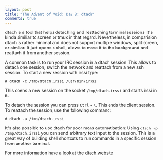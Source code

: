 ```yaml
---
layout: post
title: "The Advent of Void: Day 8: dtach"
comments: true
---
```


dtach is a tool that helps detaching and reattaching terminal sessions. It's
kinda similiar to screen or tmux in that regard. Nevertheless, in comparision
dtach is rather minimal and does not support multiple windows, split screen,
or similiar. It just opens a shell, allows to move it to the background and reattach it from another session.

A common task is to run your IRC session in a dtach session. This allows to
detach one session, switch the network and reattach from a new ssh session. To
start a new session with irssi type:

```
# dtach -c /tmp/dtach.irssi /usr/bin/irssi
```

This opens a new session on the socket `/tmp/dtach.irssi` and starts irssi in
it.

To detach the session you can press `Ctrl` + `\`. This ends the client session. To reattach the session, use the following command:

```
# dtach -a /tmp/dtach.irssi
```

It's also possible to use dtach for poor mans automatisation: Using
`dtach -p /tmp/dtach.irssi` you can send arbitrary text input to the session.
This is a great way of building shell shortcuts to run commands in a specific
session from another terminal.

For more information have a look at the [dtach website](http://dtach.sourceforge.net/)
